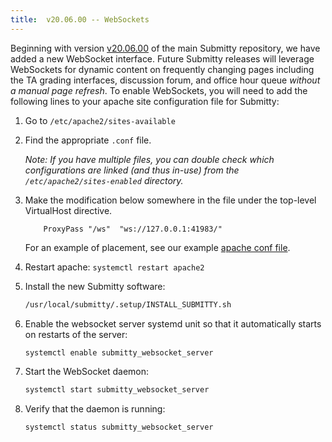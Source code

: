 ```yaml
---
title:  v20.06.00 -- WebSockets
---
```


Beginning with version
[v20.06.00](https://github.com/Submitty/Submitty/releases/v20.06.00)
of the main Submitty repository, we have added a new WebSocket
interface.  Future Submitty releases will leverage WebSockets for
dynamic content on frequently changing pages including the TA grading
interfaces, discussion forum, and office hour queue *without a manual
page refresh*.  To enable WebSockets, you will need to add the
following lines to your apache site configuration file for Submitty:

1. Go to `/etc/apache2/sites-available`

2. Find the appropriate `.conf` file.

   _Note: If you have multiple files, you can double check which
   configurations are linked (and thus in-use) from the
   `/etc/apache2/sites-enabled` directory._

3. Make the modification below somewhere in the file under the
top-level VirtualHost directive. 

    ```text
        ProxyPass "/ws"  "ws://127.0.0.1:41983/"
    ```

   For an example of placement, see our example 
   [apache conf file](https://github.com/Submitty/Submitty/blob/master/.setup/apache/submitty.conf).

4. Restart apache: `systemctl restart apache2`

5. Install the new Submitty software:

    ```bash
    /usr/local/submitty/.setup/INSTALL_SUBMITTY.sh
    ```

6. Enable the websocket server systemd unit so that it automatically
starts on restarts of the server:

    ```bash
    systemctl enable submitty_websocket_server
    ```

7. Start the WebSocket daemon:

    ```bash
    systemctl start submitty_websocket_server
    ```

8. Verify that the daemon is running:

    ```bash
    systemctl status submitty_websocket_server
    ```
